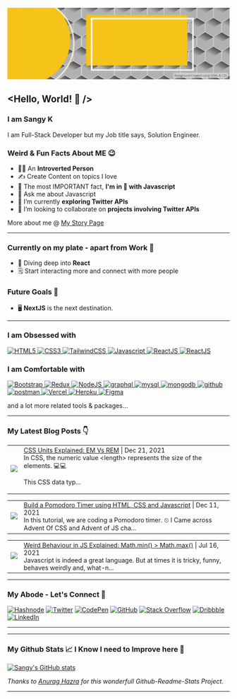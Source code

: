 ![Header](./Images/Sangy.gif)
## <Hello, World! 👋 />

### I am Sangy K 
I am Full-Stack Developer but my Job title says, Solution Engineer.

### Weird & Fun Facts About ME 😉
- 👩‍💻 An **Introverted Person**
- ✍ Create Content on topics I love
- 💛 The most IMPORTANT fact, **I'm in 💖 with Javascript**
- 💬 Ask me about Javascript
- 🔭 I’m currently **exploring Twitter APIs**
- 👯 I’m looking to collaborate on **projects involving Twitter APIs**

More about me @ [My Story Page](https://theintrovertcoder.hashnode.dev/about)
***

### Currently on my plate - apart from Work 🤨
- 🤿 Diving deep into **React**
- 🗒 Start interacting more and connect with more people

### Future Goals 🎯
- 🖥 **NextJS** is the next destination.
***
### I am Obsessed with
<p align="left">
    <a title="HTML5" href="https://html.spec.whatwg.org/multipage/" target="_blank">
        <img src="https://cdn.svgporn.com/logos/html-5.svg" alt="HTML5" width="50" height="50" />
    </a>
    <a title="CSS3" href="https://www.w3.org/TR/CSS/" target="_blank">
        <img src="https://cdn.svgporn.com/logos/css-3.svg" alt="CSS3" width="50" height="50" />
    </a>
    <a title="TailwindCSS" href="https://tailwindcss.com/" target="_blank">
        <img src="https://cdn.svgporn.com/logos/tailwindcss-icon.svg" alt="TailwindCSS" width="50" height="50" />
    </a>
    <a title="JavaScript" href="" target="_blank">
        <img src="https://cdn.svgporn.com/logos/javascript.svg" alt="Javascript" width="50" height="50" />
    </a>
    <a title="ReactJS" href="https://reactjs.org/" target="_blank">
        <img src="https://cdn.svgporn.com/logos/react.svg" alt="ReactJS" width="50" height="50" />
    </a>
    <a title="JSON" href="https://www.json.org/json-en.html" target="_blank">
        <img src="https://cdn.svgporn.com/logos/json.svg" alt="ReactJS" width="50" height="50" />
    </a>
</p>

### I am Comfortable with
<p align="left">
    <a title="Bootstrap" href="https://www.mysql.com/" target="_blank">
        <img src="https://cdn.svgporn.com/logos/bootstrap.svg" alt="Bootstrap" width="50" height="50" />
    </a>
    <a title="Redux" href="https://postman.com" target="_blank">
        <img src="https://cdn.svgporn.com/logos/redux.svg" width="50" height="50" alt="Redux" />
    </a>
    <a title="NodeJS" href="https://postman.com" target="_blank">
        <img src="https://cdn.svgporn.com/logos/nodejs-icon.svg" width="50" height="50" alt="NodeJS" />
    </a>
    <a title="GraphQL" href="https://graphql.org" target="_blank">
        <img src="https://cdn.svgporn.com/logos/graphql.svg" alt="graphql" width="50" height="50" />
    </a>    
    <a title="MySQL" href="https://dev.mysql.com/" target="_blank">
        <img src="https://cdn.svgporn.com/logos/mysql-icon.svg" alt="mysql" width="50" height="50" />
    </a>
    <a title="MongoDB" href="https://www.mongodb.com/" target="_blank">
        <img src="https://cdn.svgporn.com/logos/mongodb.svg" alt="mongodb" width="150" height="50" />
    </a>
    <a title="GIT" href="https://git-scm.com/" target="_blank">
        <img src="https://cdn.svgporn.com/logos/git-icon.svg" alt="github" width="50" height="50" />
    </a>
    <a title="Postman" href="https://postman.com" target="_blank">
        <img src="https://cdn.svgporn.com/logos/postman-icon.svg" alt="postman" width="50" height="50" />
    </a>
    <a title="Vercel" href="https://vercel.com/" target="_blank">
        <img src="https://cdn.svgporn.com/logos/vercel-icon.svg" width="50" height="50" alt="Vercel" />
    </a>
    <a title="Heroku" href="https://www.heroku.com/" target="_blank">
        <img src="https://cdn.svgporn.com/logos/heroku-icon.svg" width="50" height="50" alt="Heroku" />
    </a>
    <a title="Figma" href="https://www.figma.com/" target="_blank">
        <img src="https://cdn.svgporn.com/logos/figma.svg" width="50" height="50" alt="Figma" />
    </a>
</p>
and a lot more related tools & packages...

***
### My Latest Blog Posts 👇
<!-- BLOG-POST-LIST:START --><table><tr><td><a href="https://theintrovertcoder.hashnode.dev/css-units-explained-em-vs-rem"><img width="140px" src="https://cdn.hashnode.com/res/hashnode/image/upload/v1640069934556/ilwDKdc_4.png"></a></td><td><a href="https://theintrovertcoder.hashnode.dev/css-units-explained-em-vs-rem">CSS Units Explained: EM Vs REM</a> | Dec 21, 2021 <br> In CSS, the numeric value &lt;length&gt; represents the size of the elements. 💻💻
This CSS data typ... </td></tr></table>
<table><tr><td><a href="https://theintrovertcoder.hashnode.dev/build-a-pomodoro-timer-using-html-css-and-javascript"><img width="140px" src="https://cdn.hashnode.com/res/hashnode/image/upload/v1639143687815/ErxkGmhSn.png"></a></td><td><a href="https://theintrovertcoder.hashnode.dev/build-a-pomodoro-timer-using-html-css-and-javascript">Build a Pomodoro Timer using HTML, CSS and Javascript</a> | Dec 11, 2021 <br> In this tutorial, we are coding a Pomodoro timer. ⏲
I Came across Advent Of CSS and Advent of JS cha... </td></tr></table>
<table><tr><td><a href="https://theintrovertcoder.hashnode.dev/weird-behaviour-in-js-explained-mathmin-greater-mathmax"><img width="140px" src="https://cdn.hashnode.com/res/hashnode/image/upload/v1626434631673/TrNYekPEY.png"></a></td><td><a href="https://theintrovertcoder.hashnode.dev/weird-behaviour-in-js-explained-mathmin-greater-mathmax">Weird Behaviour in JS Explained: Math.min() > Math.max()</a> | Jul 16, 2021 <br> Javascript is indeed a great language. But at times it is tricky, funny, behaves weirdly and, what-n... </td></tr></table>
<!-- BLOG-POST-LIST:END -->
<!-- HASHNODE_BLOG:START -->
<!-- HASHNODE_BLOG:END -->

***
### My Abode - Let's Connect 🤝
[![Hashnode](https://img.shields.io/badge/Hashnode-2962FF?style=for-the-badge&logo=hashnode&logoColor=white)](https://theintrovertcoder.hashnode.dev/)
[![Twitter](https://img.shields.io/badge/sangyk_dev-%231DA1F2.svg?style=for-the-badge&logo=Twitter&logoColor=white)](https://twitter.com/sangyk_dev)
[![CodePen](https://img.shields.io/badge/Codepen-000000?style=for-the-badge&logo=codepen&logoColor=white)](https://codepen.io/skay)
[![GitHub](https://img.shields.io/badge/github-%23121011.svg?style=for-the-badge&logo=github&logoColor=white)](https://github.com/sansk)
[![Stack Overflow](https://img.shields.io/badge/-Stackoverflow-FE7A16?style=for-the-badge&logo=stack-overflow&logoColor=white)](https://stackoverflow.com/users/4967564/skay)
[![Dribbble](https://img.shields.io/badge/Dribbble-EA4C89?style=for-the-badge&logo=dribbble&logoColor=white)](https://dribbble.com/iamsangyk)
[![LinkedIn](https://img.shields.io/badge/linkedin-%230077B5.svg?style=for-the-badge&logo=linkedin&logoColor=white)](https://www.linkedin.com/in/sangeetha-kumarasamy/)

***
<!-- daily.dev BOOKMARKS:START -->
<!-- daily.dev BOOKMARKS:END -->
***

### My Github Stats 📈 I Know I need to Improve here 🎯
[![Sangy's GitHub stats](https://github-readme-stats.vercel.app/api?username=sansk&hide=stars&count_private=true&show_icons=true&theme=shades-of-purple)](https://github.com/anuraghazra/github-readme-stats)

   *Thanks to [Anurag Hazra](https://github.com/anuraghazra/github-readme-stats) for this wonderfull Github-Readme-Stats Project.*
***

<!--
**sansk/sansk** is a ✨ _special_ ✨ repository because its `README.md` (this file) appears on your GitHub profile.

Here are some ideas to get you started:

- 🔭 I’m currently working on ...
- 🌱 I’m currently learning ...
- 👯 I’m looking to collaborate on ...
- 🤔 I’m looking for help with ...
- 💬 Ask me about ...
- 📫 How to reach me: ...
- 😄 Pronouns: ...
- ⚡ Fun fact: ...
-->
